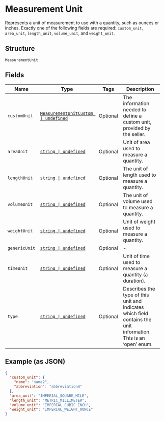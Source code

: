 <!-- Optimized: 2025-10-06 -->
<!-- RPM: 1.6.2.1.1.6.2.1_measurement-unit_20251006 -->
<!-- Session: E2E RPM DNA Application -->
<!-- AOM: RND (Reggie & Dro) -->
<!-- COI: TECHNOLOGY -->
<!-- RPM: HIGH -->
<!-- ACTION: BUILD -->


# Measurement Unit

Represents a unit of measurement to use with a quantity, such as ounces
or inches. Exactly one of the following fields are required: `custom_unit`,
`area_unit`, `length_unit`, `volume_unit`, and `weight_unit`.

## Structure

`MeasurementUnit`

## Fields

| Name | Type | Tags | Description |
|  --- | --- | --- | --- |
| `customUnit` | [`MeasurementUnitCustom \| undefined`](../../doc/models/measurement-unit-custom.md) | Optional | The information needed to define a custom unit, provided by the seller. |
| `areaUnit` | [`string \| undefined`](../../doc/models/measurement-unit-area.md) | Optional | Unit of area used to measure a quantity. |
| `lengthUnit` | [`string \| undefined`](../../doc/models/measurement-unit-length.md) | Optional | The unit of length used to measure a quantity. |
| `volumeUnit` | [`string \| undefined`](../../doc/models/measurement-unit-volume.md) | Optional | The unit of volume used to measure a quantity. |
| `weightUnit` | [`string \| undefined`](../../doc/models/measurement-unit-weight.md) | Optional | Unit of weight used to measure a quantity. |
| `genericUnit` | [`string \| undefined`](../../doc/models/measurement-unit-generic.md) | Optional | - |
| `timeUnit` | [`string \| undefined`](../../doc/models/measurement-unit-time.md) | Optional | Unit of time used to measure a quantity (a duration). |
| `type` | [`string \| undefined`](../../doc/models/measurement-unit-unit-type.md) | Optional | Describes the type of this unit and indicates which field contains the unit information. This is an ‘open’ enum. |

## Example (as JSON)

```json
{
  "custom_unit": {
    "name": "name2",
    "abbreviation": "abbreviation4"
  },
  "area_unit": "IMPERIAL_SQUARE_MILE",
  "length_unit": "METRIC_MILLIMETER",
  "volume_unit": "IMPERIAL_CUBIC_INCH",
  "weight_unit": "IMPERIAL_WEIGHT_OUNCE"
}
```
